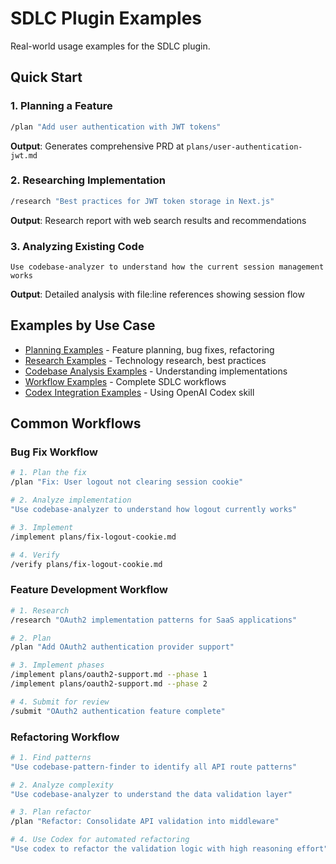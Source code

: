 # SDLC Plugin Examples

Real-world usage examples for the SDLC plugin.

## Quick Start

### 1. Planning a Feature

```bash
/plan "Add user authentication with JWT tokens"
```

**Output**: Generates comprehensive PRD at `plans/user-authentication-jwt.md`

### 2. Researching Implementation

```bash
/research "Best practices for JWT token storage in Next.js"
```

**Output**: Research report with web search results and recommendations

### 3. Analyzing Existing Code

```
Use codebase-analyzer to understand how the current session management works
```

**Output**: Detailed analysis with file:line references showing session flow

## Examples by Use Case

- [Planning Examples](./planning-examples.md) - Feature planning, bug fixes, refactoring
- [Research Examples](./research-examples.md) - Technology research, best practices
- [Codebase Analysis Examples](./codebase-analysis-examples.md) - Understanding implementations
- [Workflow Examples](./workflow-examples.md) - Complete SDLC workflows
- [Codex Integration Examples](./codex-examples.md) - Using OpenAI Codex skill

## Common Workflows

### Bug Fix Workflow

```bash
# 1. Plan the fix
/plan "Fix: User logout not clearing session cookie"

# 2. Analyze implementation
"Use codebase-analyzer to understand how logout currently works"

# 3. Implement
/implement plans/fix-logout-cookie.md

# 4. Verify
/verify plans/fix-logout-cookie.md
```

### Feature Development Workflow

```bash
# 1. Research
/research "OAuth2 implementation patterns for SaaS applications"

# 2. Plan
/plan "Add OAuth2 authentication provider support"

# 3. Implement phases
/implement plans/oauth2-support.md --phase 1
/implement plans/oauth2-support.md --phase 2

# 4. Submit for review
/submit "OAuth2 authentication feature complete"
```

### Refactoring Workflow

```bash
# 1. Find patterns
"Use codebase-pattern-finder to identify all API route patterns"

# 2. Analyze complexity
"Use codebase-analyzer to understand the data validation layer"

# 3. Plan refactor
/plan "Refactor: Consolidate API validation into middleware"

# 4. Use Codex for automated refactoring
"Use codex to refactor the validation logic with high reasoning effort"
```
